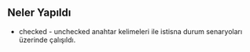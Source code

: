 ## Neler Yapıldı 
- checked - unchecked anahtar kelimeleri ile istisna durum senaryoları üzerinde çalışıldı.